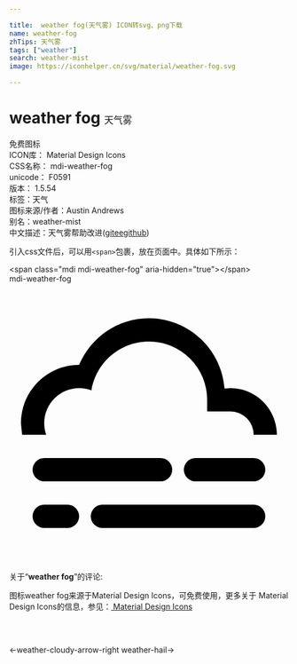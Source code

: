 ```yaml
---

title:  weather fog(天气雾) ICON转svg、png下载
name: weather-fog
zhTips: 天气雾
tags: ["weather"]
search: weather-mist
image: https://iconhelper.cn/svg/material/weather-fog.svg

---
```


# weather fog  <small style="font-size: 60%;font-weight: 100">天气雾</small>


<div class="detail-page">
<p>
<span><span class="badge-success badge">免费图标</span> </span>
<br/>
<span>
ICON库：
<span class="badge-secondary badge">Material Design Icons</span> 
</span>
<br/>
<span>
CSS名称：
<span class="badge-secondary badge">mdi-weather-fog</span> 
</span>
<br/>
<span>
unicode：
<span class="badge-secondary badge">F0591</span> 
<copy-btn content='F0591' btn-title=""></copy-btn>
<copy-btn :content='String.fromCodePoint(parseInt("F0591", 16))' btn-title="复制U"></copy-btn>
</span>
<br/>
<span>
版本：
<span class="badge-secondary badge">1.5.54</span> 
</span><br/><span>标签：<span class="badge-light badge"><router-link to="/tags/weather.html">天气</router-link></span></span>
<br/>
<span>图标来源/作者：<span class="badge-light badge">Austin Andrews</span></span> 
<br/>
<span>别名：<span class="badge-light badge">weather-mist</span></span><br/><span class="zh-detail">中文描述：<span class="badge-primary badge">天气雾</span><span class="help-link"><span>帮助改进</span>(<a href="https://gitee.com/liuwave/icon-helper/edit/master/json/material/weather-fog.json" target="_blank" rel="noopener noreferrer">gitee</a><a href="https://github.com/liuwave/icon-helper/edit/master/json/material/weather-fog.json" target="_blank" rel="noopener noreferrer">github</a></span>)</span><br/>
</p>
</div>
<div class="alert alert-dark">
  <i class="mdi mdi-weather-fog mdi-48px"></i>
  <i class="mdi mdi-weather-fog mdi-36px"></i>
  <i class="mdi mdi-weather-fog mdi-24px"></i>
  <i class="mdi mdi-weather-fog mdi-18px"></i>
</div>
<div>
  <p>引入css文件后，可以用<code>&lt;span&gt;</code>包裹，放在页面中。具体如下所示：    
  </p>
  <div class="alert alert-primary" style="font-size: 14px">
    &lt;span class="mdi mdi-weather-fog" aria-hidden="true"&gt;&lt;/span&gt;
    <copy-btn content='<span class="mdi mdi-weather-fog" aria-hidden="true"></span>'></copy-btn>
  </div>
  <div class="alert alert-secondary">
    <i class="mdi mdi-weather-fog"
    style="font-size: 24px"
    aria-hidden="true"></i> mdi-weather-fog
    <copy-btn content="mdi-weather-fog" btn-title="复制图标名称"></copy-btn>
  </div>
</div>
<div id="svg" class="svg-wrap">
<svg xmlns="http://www.w3.org/2000/svg" viewBox="0 0 24 24"><path d="M3,15H13A1,1 0 0,1 14,16A1,1 0 0,1 13,17H3A1,1 0 0,1 2,16A1,1 0 0,1 3,15M16,15H21A1,1 0 0,1 22,16A1,1 0 0,1 21,17H16A1,1 0 0,1 15,16A1,1 0 0,1 16,15M1,12A5,5 0 0,1 6,7C7,4.65 9.3,3 12,3C15.43,3 18.24,5.66 18.5,9.03L19,9C21.19,9 22.97,10.76 23,13H21A2,2 0 0,0 19,11H17V10A5,5 0 0,0 12,5C9.5,5 7.45,6.82 7.06,9.19C6.73,9.07 6.37,9 6,9A3,3 0 0,0 3,12C3,12.35 3.06,12.69 3.17,13H1.1L1,12M3,19H5A1,1 0 0,1 6,20A1,1 0 0,1 5,21H3A1,1 0 0,1 2,20A1,1 0 0,1 3,19M8,19H21A1,1 0 0,1 22,20A1,1 0 0,1 21,21H8A1,1 0 0,1 7,20A1,1 0 0,1 8,19Z" /></svg>
</div>
<detail full-name='mdi-weather-fog'></detail>
<div class="icon-detail__container">
<p>关于“<b>weather fog</b>”的评论:</p>
</div>
<Vssue title="关于“weather fog”的评论" />    
<div><p>图标weather fog来源于Material Design Icons，可免费使用，更多关于 Material Design Icons的信息，参见：<a target="_blank" href="https://iconhelper.cn/material.html"> Material Design Icons</a>
</p></div>

<div style="padding:2rem 0 " class="page-nav"><p class="inner"><span class="prev">←<router-link to="/icon/weather-cloudy-arrow-right.html">weather-cloudy-arrow-right</router-link></span> <span class="next"><router-link to="/icon/weather-hail.html">weather-hail</router-link>→</span></p></div>

